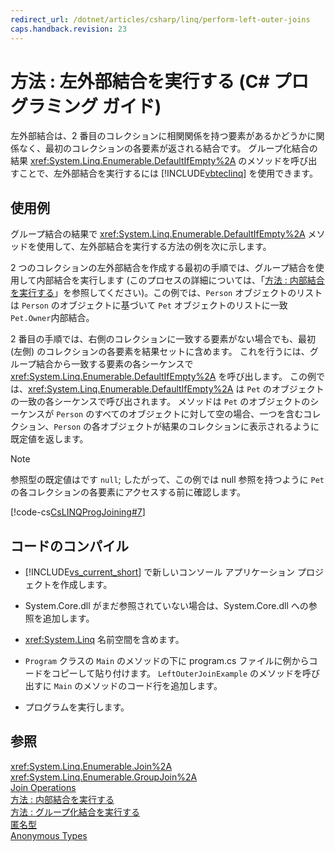 ```yaml
---
redirect_url: /dotnet/articles/csharp/linq/perform-left-outer-joins
caps.handback.revision: 23
---
```

# 方法 : 左外部結合を実行する (C# プログラミング ガイド)
左外部結合は、2 番目のコレクションに相関関係を持つ要素があるかどうかに関係なく、最初のコレクションの各要素が返される結合です。  グループ化結合の結果 <xref:System.Linq.Enumerable.DefaultIfEmpty%2A> のメソッドを呼び出すことで、左外部結合を実行するには [!INCLUDE[vbteclinq](../../../csharp/includes/vbteclinq-md.md)] を使用できます。  
  
## 使用例  
 グループ結合の結果で <xref:System.Linq.Enumerable.DefaultIfEmpty%2A> メソッドを使用して、左外部結合を実行する方法の例を次に示します。  
  
 2 つのコレクションの左外部結合を作成する最初の手順では、グループ結合を使用して内部結合を実行します   \(このプロセスの詳細については、「[方法 : 内部結合を実行する](../../../csharp/programming-guide/linq-query-expressions/how-to-perform-inner-joins.md)」を参照してください\)。この例では、`Person` オブジェクトのリストは `Person` のオブジェクトに基づいて `Pet` オブジェクトのリストに一致 `Pet.Owner`内部結合。  
  
 2 番目の手順では、右側のコレクションに一致する要素がない場合でも、最初 \(左側\) のコレクションの各要素を結果セットに含めます。  これを行うには、グループ結合から一致する要素の各シーケンスで <xref:System.Linq.Enumerable.DefaultIfEmpty%2A> を呼び出します。  この例では、<xref:System.Linq.Enumerable.DefaultIfEmpty%2A> は `Pet` のオブジェクトの一致の各シーケンスで呼び出されます。  メソッドは `Pet` のオブジェクトのシーケンスが `Person` のすべてのオブジェクトに対して空の場合、一つを含むコレクション、`Person` の各オブジェクトが結果のコレクションに表示されるように既定値を返します。  
  
> [!NOTE]
>  参照型の既定値はです `null`; したがって、この例では null 参照を持つように `Pet` の各コレクションの各要素にアクセスする前に確認します。  
  
 [!code-cs[CsLINQProgJoining#7](../../../csharp/programming-guide/linq-query-expressions/codesnippet/csharp/Joins/joins.cs#7)]  
  
## コードのコンパイル  
  
-   [!INCLUDE[vs_current_short](../../../csharp/programming-guide/classes-and-structs/includes/vs-current-short-md.md)] で新しいコンソール アプリケーション プロジェクトを作成します。  
  
-   System.Core.dll がまだ参照されていない場合は、System.Core.dll への参照を追加します。  
  
-   <xref:System.Linq> 名前空間を含めます。  
  
-   `Program` クラスの `Main` のメソッドの下に program.cs ファイルに例からコードをコピーして貼り付けます。  `LeftOuterJoinExample` のメソッドを呼び出すに `Main` のメソッドのコード行を追加します。  
  
-   プログラムを実行します。  
  
## 参照  
 <xref:System.Linq.Enumerable.Join%2A>   
 <xref:System.Linq.Enumerable.GroupJoin%2A>   
 [Join Operations](../../../visual-basic/programming-guide/concepts/linq/join-operations.md)   
 [方法 : 内部結合を実行する](../../../csharp/programming-guide/linq-query-expressions/how-to-perform-inner-joins.md)   
 [方法 : グループ化結合を実行する](../../../csharp/programming-guide/linq-query-expressions/how-to-perform-grouped-joins.md)   
 [匿名型](../../../csharp/programming-guide/classes-and-structs/anonymous-types.md)   
 [Anonymous Types](../../../visual-basic/programming-guide/language-features/objects-and-classes/anonymous-types.md)